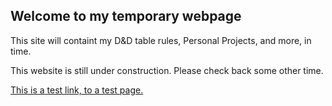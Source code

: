 ## Welcome to my temporary webpage 

This site will containt my D&D table rules, Personal Projects, and more, in time.

This website is still under construction. Please check back some other time.

[This is a test link, to a test page.](test.MD)
